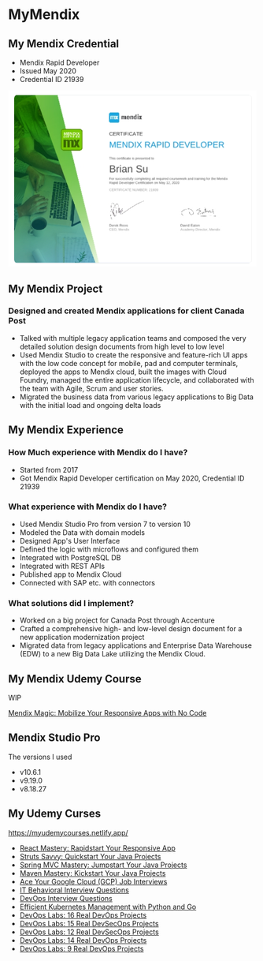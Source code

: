 # MyMendix

## My Mendix Credential

- Mendix Rapid Developer
- Issued May 2020
- Credential ID 21939

![Mendix Rapid Developer 21939](Mendix_Rapid_Developer_21939.png)

## My Mendix Project

### Designed and created Mendix applications for client Canada Post

- Talked with multiple legacy application teams and composed the very detailed solution design documents from high level to low level
- Used Mendix Studio to create the responsive and feature-rich UI apps with the low code concept for mobile, pad and computer terminals, deployed the apps to Mendix cloud, built the images with Cloud Foundry, managed the entire application lifecycle, and collaborated with the team with Agile, Scrum and user stories.
- Migrated the business data from various legacy applications to Big Data with the initial load and ongoing delta loads

## My Mendix Experience

### How Much experience with Mendix do I have?

- Started from 2017
- Got Mendix Rapid Developer certification on May 2020, Credential ID 21939

### What experience with Mendix do I have?

- Used Mendix Studio Pro from version 7 to version 10
- Modeled the Data with domain models
- Designed App's User Interface
- Defined the logic with microflows and configured them
- Integrated with PostgreSQL DB
- Integrated with REST APIs
- Published app to Mendix Cloud
- Connected with SAP etc. with connectors

### What solutions did I implement?

- Worked on a big project for Canada Post through Accenture
- Crafted a comprehensive high- and low-level design document for a new application modernization project
- Migrated data from legacy applications and Enterprise Data Warehouse (EDW) to a new Big Data Lake utilizing the Mendix Cloud.

## My Mendix Udemy Course

WIP

[Mendix Magic: Mobilize Your Responsive Apps with No Code](https://myudemycourses.netlify.app/)

## Mendix Studio Pro

The versions I used

- v10.6.1
- v9.19.0
- v8.18.27

## My Udemy Curses

<https://myudemycourses.netlify.app/>

- [React Mastery: Rapidstart Your Responsive App](https://www.udemy.com/course/react-rapidstart-creating-an-responsive-react-app-in-1-hour/)
- [Struts Savvy: Quickstart Your Java Projects](https://www.udemy.com/course/struts-savvy-quickstart-your-java-projects/)
- [Spring MVC Mastery: Jumpstart Your Java Projects](https://www.udemy.com/course/spring-mvc-mastery-jumpstart-your-java-projects/)
- [Maven Mastery: Kickstart Your Java Projects](https://www.udemy.com/course/maven-mastery-kickstart-your-java-projects/)
- [Ace Your Google Cloud (GCP) Job Interviews](https://www.udemy.com/course/it-contractor-google-cloud-gcp-interview-questions-20xx/)
- [IT Behavioral Interview Questions](https://www.udemy.com/course/it-contractor-behavioral-interview-questions-20xx/)
- [DevOps Interview Questions](https://www.udemy.com/course/devops-interview-questions-20xx/)
- [Efficient Kubernetes Management with Python and Go](https://www.udemy.com/course/managing-dask-kubernetes-with-kubectl-python-and-go/)
- [DevOps Labs: 16 Real DevOps Projects](https://www.udemy.com/course/devops-labs-16-real-devops-projects/)
- [DevOps Labs: 15 Real DevSecOps Projects](https://www.udemy.com/course/devops-labs-15-real-devsecops-projects/)
- [DevOps Labs: 12 Real DevSecOps Projects](https://www.udemy.com/course/devops-labs-12-real-devsecops-projects/)
- [DevOps Labs: 14 Real DevOps Projects](https://www.udemy.com/course/devops-labs-14-real-devops-projects/)
- [DevOps Labs: 9 Real DevOps Projects](https://www.udemy.com/course/devops-labs-9-real-devops-projects/)
